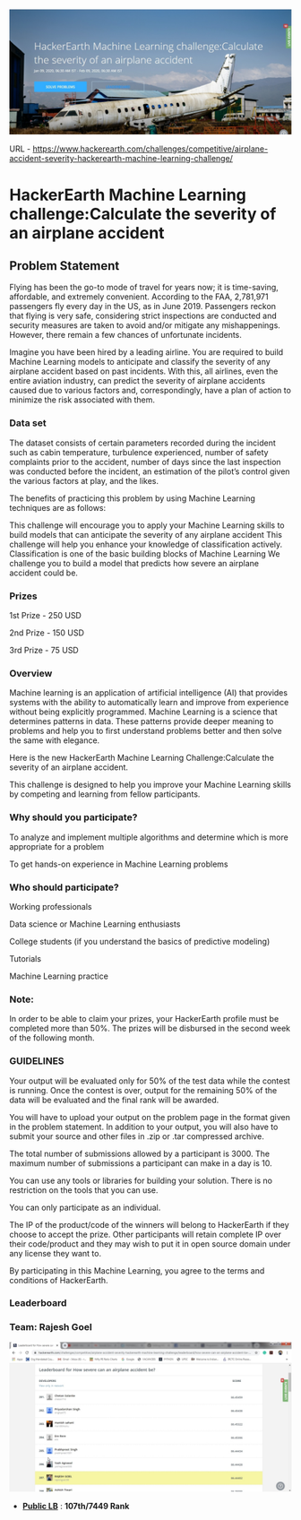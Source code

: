 
![title](Image.jpg)

URL - https://www.hackerearth.com/challenges/competitive/airplane-accident-severity-hackerearth-machine-learning-challenge/

# HackerEarth Machine Learning challenge:Calculate the severity of an airplane accident


## Problem Statement

Flying has been the go-to mode of travel for years now; it is time-saving, affordable, and extremely convenient. According to the FAA, 2,781,971 passengers fly every day in the US, as in June 2019. Passengers reckon that flying is very safe, considering strict inspections are conducted and security measures are taken to avoid and/or mitigate any mishappenings. However, there remain a few chances of unfortunate incidents.

Imagine you have been hired by a leading airline. You are required to build Machine Learning models to anticipate and classify the severity of any airplane accident based on past incidents. With this, all airlines, even the entire aviation industry, can predict the severity of airplane accidents caused due to various factors and, correspondingly, have a plan of action to minimize the risk associated with them.

### Data set

The dataset consists of certain parameters recorded during the incident⁠ such as cabin temperature, turbulence experienced, number of safety complaints prior to the accident, number of days since the last inspection was conducted before the incident, an estimation of the pilot’s control given the various factors at play, and the likes. 

The benefits of practicing this problem by using Machine Learning techniques are as follows:

This challenge will encourage you to apply your Machine Learning skills to build models that can anticipate the severity of any airplane accident
This challenge will help you enhance your knowledge of classification actively. Classification is one of the basic building blocks of Machine Learning
We challenge you to build a model that predicts how severe an airplane accident could be.

### Prizes

1st Prize - 250 USD

2nd Prize - 150 USD

3rd Prize - 75 USD

### Overview

Machine learning is an application of artificial intelligence (AI) that provides systems with the ability to automatically learn and improve from experience without being explicitly programmed. Machine Learning is a science that determines patterns in data. These patterns provide deeper meaning to problems and help you to first understand problems better and then solve the same with elegance.

Here is the new HackerEarth Machine Learning Challenge:Calculate the severity of an airplane accident.

This challenge is designed to help you improve your Machine Learning skills by competing and learning from fellow participants.

### Why should you participate?

To analyze and implement multiple algorithms and determine which is more appropriate for a problem

To get hands-on experience in Machine Learning problems

### Who should participate?

Working professionals

Data science or Machine Learning enthusiasts

College students (if you understand the basics of predictive modeling)

Tutorials

Machine Learning practice

### Note:

In order to be able to claim your prizes, your HackerEarth profile must be completed more than 50%.
The prizes will be disbursed in the second week of the following month.

### GUIDELINES

Your output will be evaluated only for 50% of the test data while the contest is running. Once the contest is over, output for the remaining 50% of the data will be evaluated and the final rank will be awarded.

You will have to upload your output on the problem page in the format given in the problem statement. In addition to your output, you will also have to submit your source and other files in .zip or .tar compressed archive.

The total number of submissions allowed by a participant is 3000. The maximum number of submissions a participant can make in a day is 10.

You can use any tools or libraries for building your solution. There is no restriction on the tools that you can use.

You can only participate as an individual.

The IP of the product/code of the winners will belong to HackerEarth if they choose to accept the prize. Other participants will retain complete IP over their code/product and they may wish to put it in open source domain under any license they want to.

By participating in this Machine Learning, you agree to the terms and conditions of HackerEarth.


### Leaderboard
### Team:  Rajesh Goel
![title](Rank.jpg)

* **[Public LB](https://www.hackerearth.com/challenges/competitive/airplane-accident-severity-hackerearth-machine-learning-challenge/leaderboard/how-severe-can-an-airplane-accident-be-03e7a3f1/page/5/)** : **107th/7449 Rank**




